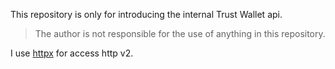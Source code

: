 This repository is only for introducing the internal Trust Wallet api. 
> The author is not responsible for the use of anything in this repository.

I use [httpx](https://www.python-httpx.org) for access http v2.